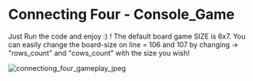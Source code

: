 
# Connecting Four - Console_Game

Just Run the code and enjoy :) !
The default board game SIZE is 6x7.
You can easily change the board-size on line = 106 and 107 by changing -> "rows_count" and "cows_count" with the size you wish!

![connectiong_four_gameplay_jpeg](https://user-images.githubusercontent.com/102332504/196941873-4d1c235c-3328-4f75-9994-2b1d0fd5f06d.jpg)
